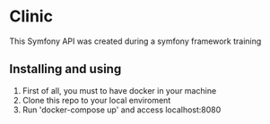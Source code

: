 # Clinic
This Symfony API was created during a symfony framework training

## Installing and using

1. First of all, you must to have docker in your machine
2. Clone this repo to your local enviroment
3. Run 'docker-compose up' and access localhost:8080
